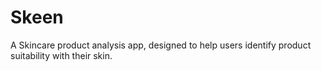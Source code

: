 # Skeen

A Skincare product analysis app, designed to help users identify product suitability with their skin.
